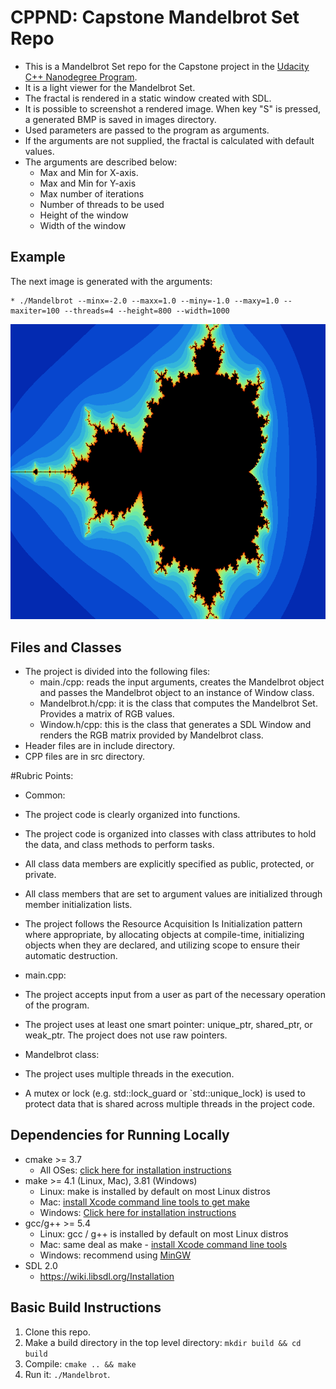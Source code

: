 # CPPND: Capstone Mandelbrot Set Repo

* This is a Mandelbrot Set repo for the Capstone project in the [Udacity C++ Nanodegree Program](https://www.udacity.com/course/c-plus-plus-nanodegree--nd213).
* It is a light viewer for the Mandelbrot Set. 
* The fractal is rendered in a static window created with SDL. 
* It is possible to screenshot a rendered image. When key "S" is pressed, a generated BMP is saved in images directory.
* Used parameters are passed to the program as arguments. 
* If the arguments are not supplied, the fractal is calculated with default values.
* The arguments are described below: 
  * Max and Min for X-axis.
  * Max and Min for Y-axis
  * Max number of iterations 
  * Number of threads to be used
  * Height of the window
  * Width of the window

## Example

The next image is generated with the arguments:

```
* ./Mandelbrot --minx=-2.0 --maxx=1.0 --miny=-1.0 --maxy=1.0 --maxiter=100 --threads=4 --height=800 --width=1000
```
<IMG src="images/screenshotTueFeb11651102022.bmp">

## Files and Classes
* The project is divided into the following files:
  * main./cpp: reads the input arguments, creates the Mandelbrot object and passes the Mandelbrot object to an instance of Window class.
  * Mandelbrot.h/cpp: it is the class that computes the Mandelbrot Set. Provides a matrix of RGB values.
  * Window.h/cpp: this is the class that generates a SDL Window and renders the RGB matrix provided by Mandelbrot class.
* Header files are in include directory.
* CPP files are in src directory. 

#Rubric Points:
* Common:
 * The project code is clearly organized into functions.
 * The project code is organized into classes with class attributes to hold the data, and class methods to perform tasks.
 * All class data members are explicitly specified as public, protected, or private.
 * All class members that are set to argument values are initialized through member initialization lists.
 * The project follows the Resource Acquisition Is Initialization pattern where appropriate, by allocating objects at compile-time, initializing objects when they are declared, and utilizing scope to ensure their automatic destruction.

* main.cpp:
 * The project accepts input from a user as part of the necessary operation of the program.
 * The project uses at least one smart pointer: unique_ptr, shared_ptr, or weak_ptr. The project does not use raw pointers.

* Mandelbrot class:
 * The project uses multiple threads in the execution.
 * A mutex or lock (e.g. std::lock_guard or `std::unique_lock) is used to protect data that is shared across multiple threads in the project code.

## Dependencies for Running Locally
* cmake >= 3.7
  * All OSes: [click here for installation instructions](https://cmake.org/install/)
* make >= 4.1 (Linux, Mac), 3.81 (Windows)
  * Linux: make is installed by default on most Linux distros
  * Mac: [install Xcode command line tools to get make](https://developer.apple.com/xcode/features/)
  * Windows: [Click here for installation instructions](http://gnuwin32.sourceforge.net/packages/make.htm)
* gcc/g++ >= 5.4
  * Linux: gcc / g++ is installed by default on most Linux distros
  * Mac: same deal as make - [install Xcode command line tools](https://developer.apple.com/xcode/features/)
  * Windows: recommend using [MinGW](http://www.mingw.org/)
* SDL 2.0
  * https://wiki.libsdl.org/Installation

## Basic Build Instructions

1. Clone this repo.
2. Make a build directory in the top level directory: `mkdir build && cd build`
3. Compile: `cmake .. && make`
4. Run it: `./Mandelbrot`.